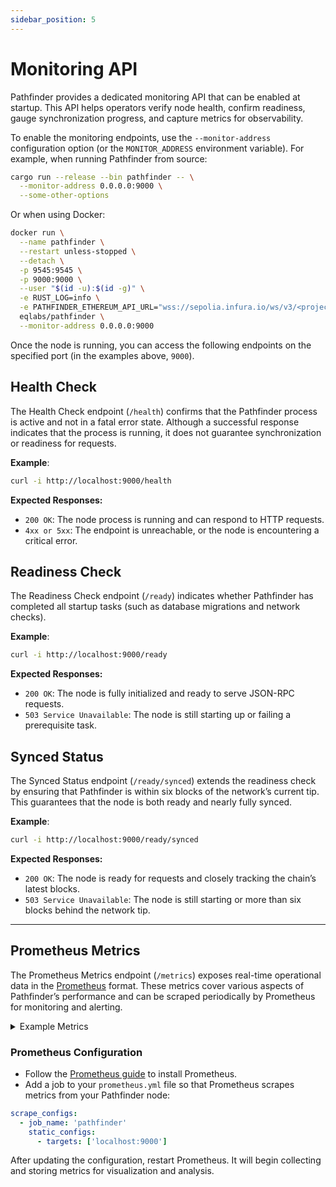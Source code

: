 ```yaml
---
sidebar_position: 5
---
```


# Monitoring API

Pathfinder provides a dedicated monitoring API that can be enabled at startup. This API helps operators verify node health, confirm readiness, gauge synchronization progress, and capture metrics for observability.

To enable the monitoring endpoints, use the `--monitor-address` configuration option (or the `MONITOR_ADDRESS` environment variable). For example, when running Pathfinder from source:

```bash
cargo run --release --bin pathfinder -- \
  --monitor-address 0.0.0.0:9000 \
  --some-other-options
```

Or when using Docker:

```bash
docker run \
  --name pathfinder \
  --restart unless-stopped \
  --detach \
  -p 9545:9545 \
  -p 9000:9000 \
  --user "$(id -u):$(id -g)" \
  -e RUST_LOG=info \
  -e PATHFINDER_ETHEREUM_API_URL="wss://sepolia.infura.io/ws/v3/<project-id>" \
  eqlabs/pathfinder \
  --monitor-address 0.0.0.0:9000
```

Once the node is running, you can access the following endpoints on the specified port (in the examples above, `9000`).

## Health Check

The Health Check endpoint (`/health`) confirms that the Pathfinder process is active and not in a fatal error state. Although a successful response indicates that the process is running, it does not guarantee synchronization or readiness for requests.

**Example**:
```bash
curl -i http://localhost:9000/health
```

**Expected Responses:**
- `200 OK`: The node process is running and can respond to HTTP requests.  
- `4xx or 5xx`: The endpoint is unreachable, or the node is encountering a critical error.

## Readiness Check

The Readiness Check endpoint (`/ready`) indicates whether Pathfinder has completed all startup tasks (such as database migrations and network checks).

**Example**:
```bash
curl -i http://localhost:9000/ready
```

**Expected Responses:**
- `200 OK`: The node is fully initialized and ready to serve JSON-RPC requests.  
- `503 Service Unavailable`: The node is still starting up or failing a prerequisite task.

## Synced Status

The Synced Status endpoint (`/ready/synced`) extends the readiness check by ensuring that Pathfinder is within six blocks of the network’s current tip. This guarantees that the node is both ready and nearly fully synced.

**Example**:
```bash
curl -i http://localhost:9000/ready/synced
```

**Expected Responses:**
- `200 OK`: The node is ready for requests and closely tracking the chain’s latest blocks.  
- `503 Service Unavailable`: The node is still starting or more than six blocks behind the network tip.

---

## Prometheus Metrics

The Prometheus Metrics endpoint (`/metrics`) exposes real-time operational data in the [Prometheus](https://prometheus.io/) format. These metrics cover various aspects of Pathfinder’s performance and can be scraped periodically by Prometheus for monitoring and alerting.

<details>
<summary>Example Metrics</summary>

  **Process Metrics**  
    - `process_start_time_seconds` - UNIX timestamp at which Pathfinder started.
  
  **RPC-Related Metrics**  
    - `rpc_method_calls_total{method="<methodName>", version="<rpcVersion>"}`  
      Counts how many times each JSON-RPC method is called.
    - `rpc_method_calls_failed_total{method="<methodName>", version="<rpcVersion>"}`  
      Counts how many times each method call resulted in an error.

  **Gateway Request Metrics**  
    - `gateway_requests_total{method="<sequencerRequestType>", tag="<latest|pending>", reason="<optionalFailureReason>"}`  
    - `gateway_requests_failed_total{method="<sequencerRequestType>", ...}`
    - `gateway_request_duration_seconds{method="<sequencerRequestType>", ...}`

  **Sync-Related Metrics**  
    - `current_block` - The latest block the node has synced.
    - `highest_block` - The highest known block in the network.
    - `block_time` - The timestamp difference between the current block and its parent
    - `block_latency` - How long after block publication the node processed the block.
    - `block_download` - Time taken to download current block's data excluding classes
    - `block_processing` - Time taken to process and store the current block
    - `block_processing_duration_seconds` - Histogram of block processing times.

  **Build Info Metrics**  
    - `pathfinder_build_info{version="<currentVersion>"}` - Reports the Pathfinder version.

  **Labels:**
  - `method`, to retrieve a counter for a particular sequencer request type
  - `tag`
      - works with methods: `get_block`, `get_state_update`
      - valid values:
          - `pending`
          - `latest`
  - `reason`
      - works with: `gateway_requests_failed_total`
      - valid values:
          - `decode`
          - `starknet`
          - `rate_limiting`
          - `timeout`

  **Valid examples:**
  ```
  gateway_requests_total{method="get_block"}
  gateway_requests_total{method="get_block", tag="latest"}
  gateway_requests_failed_total{method="get_state_update"}
  gateway_requests_failed_total{method="get_state_update", tag="pending"}
  gateway_requests_failed_total{method="get_state_update", tag="pending", reason="starknet"}
  gateway_requests_failed_total{method="get_state_update", reason="rate_limiting"}
  ```

  **These __will not work__:**
  - `gateway_requests_total{method="get_transaction", tag="latest"}`, `tag` is not supported for that `method`
  - `gateway_requests_total{method="get_transaction", reason="decode"}`, `reason` is only supported for failures.
</details>

### Prometheus Configuration
- Follow the [Prometheus guide](https://prometheus.io/docs/introduction/first_steps/) to install Prometheus.
- Add a job to your `prometheus.yml` file so that Prometheus scrapes metrics from your Pathfinder node:

```yaml title="prometheus.yml"
scrape_configs:
  - job_name: 'pathfinder'
    static_configs:
      - targets: ['localhost:9000']
```

After updating the configuration, restart Prometheus. It will begin collecting and storing metrics for visualization and analysis.